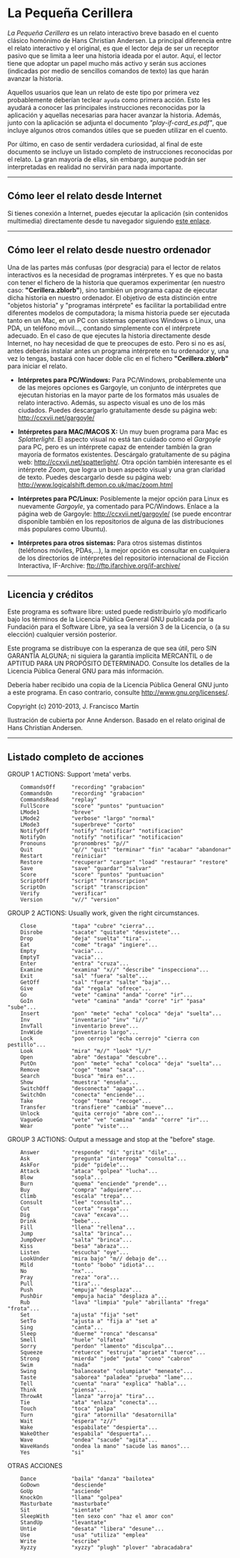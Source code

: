 # La Pequeña Cerillera

*La Pequeña Cerillera* es un relato interactivo breve basado en el cuento clásico homónimo de Hans Christian Andersen. La principal diferencia entre el relato interactivo y el original, es que el lector deja de ser un receptor pasivo que se limita a leer una historia ideada por el autor. Aquí, el lector tiene que adoptar un papel mucho más activo y serán sus acciones (indicadas por medio de sencillos comandos de texto) las que harán avanzar la historia.

Aquellos usuarios que lean un relato de este tipo por primera vez probablemente deberían teclear `ayuda` como primera acción. Esto les ayudará a conocer las principales instrucciones reconocidas por la aplicación y aquellas necesarias para hacer avanzar la historia. Además, junto con la aplicación se adjunta el documento *"play-if-card_es.pdf"*, que incluye algunos otros comandos útiles que se pueden utilizar en el cuento.

Por último, en caso de sentir verdadera curiosidad, al final de este documento se incluye un listado completo de instrucciones reconocidas por el relato. La gran mayoría de ellas, sin embargo, aunque podrán ser interpretadas en realidad no servirán para nada importante.

-------


## Cómo leer el relato desde Internet

Si tienes conexión a Internet, puedes ejecutar la aplicación (sin contenidos multimedia) directamente desde tu navegador siguiendo [este enlace](http://iplayif.com/?story=https://github.com/jomali/Cerillera/raw/master/cerillera.z5).

-------


## Cómo leer el relato desde nuestro ordenador

Una de las partes más confusas (por desgracia) para el lector de relatos interactivos es la necesidad de programas intérpretes. Y es que no basta con tener el fichero de la historia que queramos experimentar (en nuestro caso: **"Cerillera.zblorb"**), sino también un programa capaz de ejecutar dicha historia en nuestro ordenador. El objetivo de esta distinción entre "objetos historia" y "programas intérprete" es facilitar la portabilidad entre diferentes modelos de computadora; la misma historia puede ser ejecutada tanto en un Mac, en un PC con sistemas operativos Windows o Linux, una PDA, un teléfono móvil..., contando simplemente con el intérprete adecuado. En el caso de que ejecutes la historia directamente desde Internet, no hay necesidad de que te preocupes de esto. Pero si no es así, antes deberás instalar antes un programa intérprete en tu ordenador y, una vez lo tengas, bastará con hacer doble clic en el fichero **"Cerillera.zblorb"** para iniciar el relato.

* **Intérpretes para PC/Windows:** Para PC/Windows, probablemente una de las mejores opciones es Gargoyle, un conjunto de intérpretes que ejecutan historias en la mayor parte de los formatos más usuales de relato interactivo. Además, su aspecto visual es uno de los más ciudados. Puedes descargarlo gratuítamente desde su página web: <http://ccxvii.net/gargoyle/>

* **Intérpretes para MAC/MACOS X:** Un muy buen programa para Mac es *Splatterlight*. El aspecto visual no está tan cuidado como el *Gargoyle* para PC, pero es un intérprete capaz de entender también la gran mayoría de formatos existentes. Descárgalo gratuítamente de su página web: <http://ccxvii.net/spatterlight/>. Otra opción también interesante es el intérprete *Zoom*, que logra un buen aspecto visual y una gran claridad de texto. Puedes descargarlo desde su página web: <http://www.logicalshift.demon.co.uk/mac/zoom.html>

* **Intérpretes para PC/Linux:** Posiblemente la mejor opción para Linux es nuevamente *Gargoyle*, ya comentado para PC/Windows. Enlace a la página web de Gargoyle: <http://ccxvii.net/gargoyle/> (se puede encontrar disponible también en los repositorios de alguna de las distribuciones más populares como Ubuntu).

* **Intérpretes para otros sistemas:** Para otros sistemas distintos (teléfonos móviles, PDAs,...), la mejor opción es consultar en cualquiera de los directorios de intérpretes del repositorio internacional de Ficción Interactiva, IF-Archive: <ftp://ftp.ifarchive.org/if-archive/>

-------


## Licencia y créditos

Este programa es software libre: usted puede redistribuirlo y/o modificarlo bajo los términos de la Licencia Pública General GNU publicada por la Fundación para el Software Libre, ya sea la versión 3 de la Licencia, o (a su elección) cualquier versión posterior.

Este programa se distribuye con la esperanza de que sea útil, pero SIN GARANTÍA ALGUNA; ni siquiera la garantía implícita MERCANTIL o de APTITUD PARA UN PROPÓSITO DETERMINADO. Consulte los detalles de la Licencia Pública General GNU para más información.

Debería haber recibido una copia de la Licencia Pública General GNU junto a este programa. En caso contrario, consulte <http://www.gnu.org/licenses/>.

Copyright (c) 2010-2013, J. Francisco Martín

Ilustración de cubierta por Anne Anderson. Basado en el relato original de Hans Christian Andersen.

-------


## Listado completo de acciones

GROUP 1 ACTIONS: Support 'meta' verbs.

		CommandsOff		"recording" "grabacion"
		CommandsOn		"recording" "grabacion"
		CommandsRead	"replay"
		FullScore		"score" "puntos" "puntuacion"
		LMode1			"breve"
		LMode2			"verbose" "largo" "normal"
		LMode3			"superbreve" "corto"
		NotifyOff		"notify" "notificar" "notificacion"
		NotifyOn		"notify" "notificar" "notificacion"
		Pronouns		"pronombres" "p//"
		Quit			"q//" "quit" "terminar" "fin" "acabar" "abandonar"
		Restart			"reiniciar"
		Restore			"recuperar" "cargar" "load" "restaurar" "restore"
		Save			"save" "guardar" "salvar"
		Score			"score" "puntos" "puntuacion"
		ScriptOff		"script" "transcripcion"
		ScriptOn		"script" "transcripcion"
		Verify			"verificar"
		Version			"v//" "version"

GROUP 2 ACTIONS: Usually work, given the right circumstances.

		Close			"tapa" "cubre" "cierra"...
		Disrobe			"sacate" "quitate" "desvistete"...
		Drop			"deja" "suelta" "tira"...
		Eat				"come" "traga" "ingiere"...
		Empty			"vacia"...
		EmptyT			"vacia"...
		Enter			"entra" "cruza"...
		Examine			"examina" "x//" "describe" "inspecciona"...
		Exit			"sal" "fuera" "salte"...
		GetOff			"sal" "fuera" "salte" "baja"...
		Give			"da" "regala" "ofrece"...
		Go				"vete" "camina" "anda" "corre" "ir"...
		GoIn			"vete" "camina" "anda" "corre" "ir" "pasa" "sube"...
		Insert			"pon" "mete" "echa" "coloca" "deja" "suelta"...
		Inv				"inventario" "inv" "i//"
		InvTall			"inventario breve"...
		InvWide			"inventario largo"...
		Lock			"pon cerrojo" "echa cerrojo" "cierra con pestillo"...
		Look			"mira" "m//" "look" "l//"
		Open			"abre" "destapa" "descubre"...
		PutOn			"pon" "mete" "echa" "coloca" "deja" "suelta"...
		Remove			"coge" "toma" "saca"...
		Search			"busca" "mira en"...
		Show			"muestra" "enseña"...
		SwitchOff		"desconecta" "apaga"...
		SwitchOn		"conecta" "enciende"...
		Take			"coge" "toma" "recoge"...
		Transfer		"transfiere" "cambia" "mueve"...
		Unlock			"quita cerrojo" "abre con"...
		VagueGo			"vete" "ve" "camina" "anda" "corre" "ir"...
		Wear			"ponte" "viste"...

GROUP 3 ACTIONS: Output a message and stop at the "before" stage.

		Answer			"responde" "di" "grita" "dile"...
		Ask				"pregunta" "interroga" "consulta"...
		AskFor			"pide" "pidele"...
		Attack			"ataca" "golpea" "lucha"...
		Blow			"sopla"...
		Burn			"quema" "enciende" "prende"...
		Buy				"compra" "adquiere"...
		Climb			"escala" "trepa"...
		Consult			"lee" "consulta"...
		Cut				"corta" "rasga"...
		Dig				"cava" "excava"...
		Drink			"bebe"...
		Fill			"llena" "rellena"...
		Jump			"salta" "brinca"...
		JumpOver		"salta" "brinca"...
		Kiss			"besa" "abraza"...
		Listen			"escucha" "oye"...
		LookUnder		"mira bajo" "m// debajo de"...
		Mild			"tonto" "bobo" "idiota"...
		No				"nx"...
		Pray			"reza" "ora"...
		Pull			"tira"...
		Push			"empuja" "desplaza"...
		PushDir			"empuja hacia" "desplaza a"...
		Rub				"lava" "limpia" "pule" "abrillanta" "frega" "frota"...
		Set				"ajusta" "fija" "set"
		SetTo			"ajusta a" "fija a" "set a"
		Sing			"canta"...
		Sleep			"duerme" "ronca" "descansa"
		Smell			"huele" "olfatea"
		Sorry			"perdon" "lamento" "disculpa"...
		Squeeze			"retuerce" "estruja" "aprieta" "tuerce"...
		Strong			"mierda" "jode" "puta" "cono" "cabron"
		Swim			"nada"
		Swing			"balanceate" "columpiate" "meneate"...
		Taste			"saborea" "paladea" "prueba" "lame"...
		Tell			"cuenta" "nara" "explica" "habla"...
		Think			"piensa"...
		ThrowAt			"lanza" "arroja" "tira"...
		Tie				"ata" "enlaza" "conecta"...
		Touch			"toca" "palpa"
		Turn			"gira" "atornilla" "desatornilla"
		Wait			"espera" "z//"
		Wake			"espabilate" "despierta"...
		WakeOther		"espabila" "despuerta"...
		Wave			"ondea" "sacude" "agita"...
		WaveHands		"ondea la mano" "sacude las manos"...
		Yes				"si"

OTRAS ACCIONES

		Dance			"baila" "danza" "bailotea"
		GoDown			"desciende"
		GoUp			"asciende"
		KnockOn			"llama" "golpea"
		Masturbate		"masturbate"
		Sit				"sientate"
		SleepWith		"ten sexo con" "haz el amor con"
		StandUp			"levantate"
		Untie			"desata" "libera" "desune"...
		Use				"usa" "utiliza" "emplea"
		Write			"escribe"
		Xyzzy			"xyzzy" "plugh" "plover" "abracadabra"


